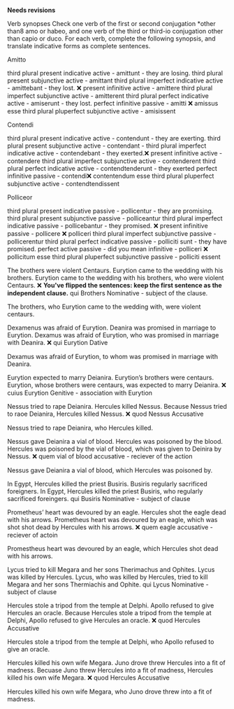 **Needs revisions**

Verb synopses
Check one verb of the first or second conjugation *other than8 amo or habeo, and one verb of the third or third-io conjugation other than capio or duco. For each verb, complete the following synopsis, and translate indicative forms as complete sentences.

Amitto

third plural present indicative active - amittunt - they are losing. 
third plural present subjunctive active - 	amittant 
third plural imperfect indicative active - amittebant - they lost. ❌ 
present infinitive active - amittere
third plural imperfect subjunctive active - amitterent
third plural perfect indicative active - amiserunt - they lost. 
perfect infinitive passive - amitti ❌ amissus esse
third plural pluperfect subjunctive active - amisissent

Contendi 

third plural present indicative active - contendunt - they are exerting.
third plural present subjunctive active - 	contendant - 
third plural imperfect indicative active - 	contendebant - they exerted.❌
present infinitive active - contendere
third plural imperfect subjunctive active - contenderent
third plural perfect indicative active - 	contendtenderunt - they exerted
perfect infinitive passive - 	contendi❌ contentendum esse
third plural pluperfect subjunctive active - contendtendissent


Polliceor

third plural present indicative passive - pollicentur - they are promising. 
third plural present subjunctive passive - 	polliceantur
third plural imperfect indicative passive - pollicebantur - they promised. ❌
present infinitive passive - 	pollicere ❌ polliceri
third plural imperfect subjunctive passive - 	pollicerentur
third plural perfect indicative passive - 	polliciti sunt - they have promised.
perfect active passive - did you mean infinitive - polliceri ❌ pollicitum esse
third plural pluperfect subjunctive passive - polliciti essent


The brothers were violent Centaurs. Eurytion came to the wedding with his brothers.
Eurytion came to the wedding with his brothers, who were violent Centaurs. ❌ **You've flipped the sentences:  keep the first sentence as the independent clause.**
qui
Brothers
Nominative - subject of the clause. 

The brothers, who Eurytion came to the wedding with, were violent centaurs. 

Dexamenus was afraid of Eurytion. Deanira was promised in marriage to Eurytion.
Dexamus was afraid of Eurytion, who was promised in marriage with Deanira. ❌
qui
Eurytion
Dative 

Dexamus was afraid of Eurytion, to whom was promised in marriage with Deanira.

Eurytion expected to marry Deianira. Eurytion’s brothers were centaurs.
Eurytion, whose brothers were centaurs, was expected to marry Deianira. ❌
cuius
Eurytion
Genitive - association with Eurytion

Nessus tried to rape Deianira. Hercules killed Nessus.
Because Nessus tried to raoe Deianira, Hercules killed Nessus. ❌
quod
Nessus
Accusative

Nessus tried to rape Deianira, who Hercules killed.

Nessus gave Deianira a vial of blood. Hercules was poisoned by the blood.
Hercules was poisoned by the vial of blood, which was given to Deinira by Nessus. ❌
quem
vial of blood
accusative - reciever of the action

Nessus gave Deianira a vial of blood, which Hercules was poisoned by. 

In Egypt, Hercules killed the priest Busiris. Busiris regularly sacrificed foreigners.
In Egypt, Hercules killed the priest Busiris, who regularly sacrificed foreingers. 
qui
Busiris
Nominative - subject of clause

Prometheus’ heart was devoured by an eagle. Hercules shot the eagle dead with his arrows.
Prometheus heart was devoured by an eagle, which was shot shot dead by Hercules with his arrows.  ❌
quem
eagle
accusative - reciever of actoin

Promestheus heart was devoured by an eagle, which Hercules shot dead with his arrows. 

Lycus tried to kill Megara and her sons Therimachus and Ophites. Lycus was killed by Hercules.
Lycus, who was killed by Hercules, tried to kill Megara and her sons Thermiachis and Ophite.
qui
Lycus
Nominative - subject of clause

Hercules stole a tripod from the temple at Delphi. Apollo refused to give Hercules an oracle.
Because Hercules stole a tripod from the temple at Delphi, Apollo refused to give Hercules an oracle.  ❌
quod
Hercules
Accusative 

Hercules stole a tripod from the temple at Delphi, who Apollo refused to give an oracle. 

Hercules killed his own wife Megara. Juno drove threw Hercules into a fit of madness. 
Becuase Juno threw Hercules into a fit of madness, Hercules killed his own wife Megara. ❌
quod
Hercules 
Accusative

Hercules killed his own wife Megara, who Juno drove threw into a fit of madness. 
